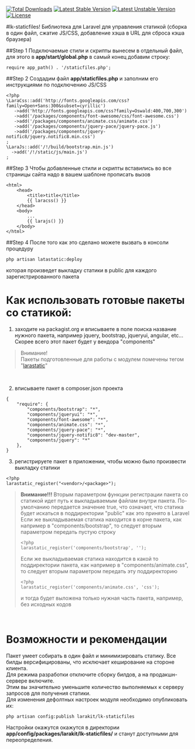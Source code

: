 [![Total Downloads](https://poser.pugx.org/larakit/lk-staticfiles/d/total.svg)](https://packagist.org/packages/larakit/lk-staticfiles)
[![Latest Stable Version](https://poser.pugx.org/larakit/lk-staticfiles/v/stable.svg)](https://packagist.org/packages/larakit/lk-staticfiles)
[![Latest Unstable Version](https://poser.pugx.org/larakit/lk-staticfiles/v/unstable.svg)](https://packagist.org/packages/larakit/lk-staticfiles)
[![License](https://poser.pugx.org/larakit/lk-staticfiles/license.svg)](https://packagist.org/packages/larakit/lk-staticfiles)

#lk-staticfiles!
Библиотека для Laravel для управления статикой (сборка в один файл, сжатие JS/CSS, добавление хэша в URL для сброса кэша браузера)

##Step 1 
Подключаемые стили и скрипты вынесем в отдельный файл, для этого в **app/start/global.php** в самый конец добавим строку:
~~~
require app_path() . '/staticfiles.php';
~~~

##Step 2 
Создадим файл **app/staticfiles.php** и заполним его инструкциями по подключению JS/CSS
~~~
<?php
\LaraCss::add('http://fonts.googleapis.com/css?family=Open+Sans:300&subset=cyrillic')
   ->add('http://fonts.googleapis.com/css?family=Oswald:400,700,300')
   ->add('/packages/components/font-awesome/css/font-awesome.css')
   ->add('/packages/components/animate.css/animate.css')
   ->add('/packages/components/jquery-pace/jquery-pace.js')
   ->add('/packages/components/jquery-notific8/jquery.notific8.min.css')
;
\LaraJs::add('/!/build/bootstrap.min.js')
  ->add('/!/static/js/main.js')
;
~~~

##Step 3
Чтобы добавленные стили и скрипты вставились во все страницы сайта надо в вашем шаблоне прописать вызов
~~~
<html>
    <head>
        <title>title</title>
        {{ laracss() }}
    </head>
    <body>
        ...	
        {{ larajs() }} 
    </body>
</html>
~~~

##Step 4
После того как это сделано можете вызвать в консоли процедуру
~~~
php artisan latastatic:deploy 
~~~
которая произведет выкладку статики в public для каждого зарегистрированного пакета

# Как использовать готовые пакеты со статикой:
1) заходите на packagist.org и вписываете в поле поиска название нужного пакета, например jquery, bootstrap, jqueryui, angular, etc...
Скорее всего этот пакет будет у вендора "components"
>Внимание!<br />
>Пакеты подготовленные для работы с модулем помечены тегом "<a href="https://packagist.org/search/?tags=larastatic">larastatic</a>"
<br />

2) вписываете пакет в composer.json проекта
~~~ 
{
    "require": {
        "components/bootstrap": "*",
        "components/jqueryui": "*",
        "components/font-awesome": "*",
        "components/animate.css": "*",
        "components/jquery-pace": "*",
        "components/jquery-notific8": "dev-master",
        "components/jquery": "*"
    }, 
}
~~~ 
3) регистрируете пакет в приложении, чтобы можно было произвести выкладку статики
~~~ 
<?php
larastatic_register("<vendor>/<package>");
~~~ 
>**Внимание!!!**
>Вторым параметром функции регистрации пакета со статикой идет путь к выкладываемым файлам внутри пакета.
>По-умолчанию передается значение true, что означает, что статика будет искаться в поддиректории "public" как это принято в Laravel
>Если же выкладываемая статика находится в корне пакета, как например в "components/bootstrap", то следует вторым параметром передать пустую строку
>~~~ 
><?php
>larastatic_register('components/bootstrap', '');
>~~~ 
>Если же выкладываемая статика находится в какой то поддиректории пакета, как например в "components/animate.css", то следует вторым параметром передать эту поддиректорию
>~~~ 
><?php
>larastatic_register('components/animate.css', 'css');
>~~~ 
>и тогда будет выложена только нужная часть пакета, например, без исходных кодов
<br />

 
# Возможности и рекомендации
Пакет умеет собирать в один файл и минимизировать статику. Все билды версифицированы, что исключает кеширование на стороне клиента.<br />
Для режима разработки отключите сборку билдов, а на продакшн-сервере включите. <br />
Этим вы значительно уменьшите количество выполняемых к серверу запросов для получения статики.<br />
Для изменения дефолтных настроек модуля необходимо опубликовать их:
~~~
php artisan config:publish larakit/lk-staticfiles
~~~
Настройки окажутся окажутся в директории **app/config/packages/larakit/lk-staticfiles/** и станут доступными для переопределения.
